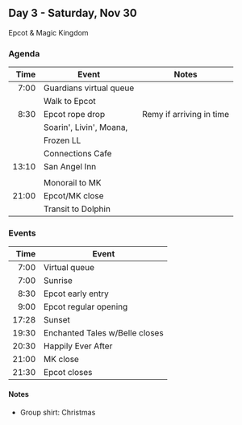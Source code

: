 ## Day 3 - Saturday, Nov 30

Epcot & Magic Kingdom


### Agenda

| Time | Event                  | Notes |
|-----:|------------------------|-------|
|  7:00| Guardians virtual queue| |
|      | Walk to Epcot          | |
|  8:30| Epcot rope drop        | Remy if arriving in time |
|      | Soarin', Livin', Moana,  | |
|      | Frozen LL                       | |
|      | Connections Cafe       | |
| 13:10| San Angel Inn          | |
|      |                        | |
|      | Monorail to MK          | |
| 21:00| Epcot/MK close         | |
|      | Transit to Dolphin     | |


### Events

| Time | Event                         |
|-----:|-------------------------------|
|  7:00| Virtual queue                 |
|  7:00| Sunrise                       |
|  8:30| Epcot early entry             |
|  9:00| Epcot regular opening         |
| 17:28| Sunset                        |
| 19:30| Enchanted Tales w/Belle closes|
| 20:30| Happily Ever After            |
| 21:00| MK close                      |
| 21:30| Epcot closes                  |


#### Notes

- Group shirt: Christmas

